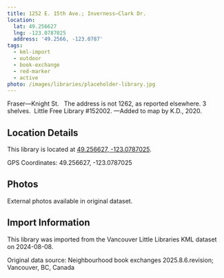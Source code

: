 ```yaml
---
title: 1252 E. 15th Ave.; Inverness—Clark Dr.
location:
  lat: 49.256627
  lng: -123.0787025
  address: '49.2566, -123.0787'
tags:
  - kml-import
  - outdoor
  - book-exchange
  - red-marker
  - active
photo: /images/libraries/placeholder-library.jpg
---
```

Fraser—Knight St.  
The address is not 1262, as reported elsewhere.
3 shelves.  Little Free Library #152002.
—Added to map by K.D., 2020.

## Location Details

This library is located at [49.256627, -123.0787025](https://www.google.com/maps?q=49.256627,-123.0787025).

GPS Coordinates: 49.256627, -123.0787025

## Photos

External photos available in original dataset.

## Import Information

This library was imported from the Vancouver Little Libraries KML dataset on 2024-08-08.

Original data source: Neighbourhood book exchanges 2025.8.6.revision; Vancouver, BC, Canada
